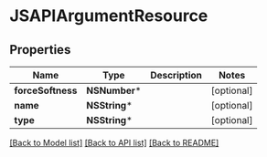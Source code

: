 # JSAPIArgumentResource

## Properties
Name | Type | Description | Notes
------------ | ------------- | ------------- | -------------
**forceSoftness** | **NSNumber*** |  | [optional] 
**name** | **NSString*** |  | [optional] 
**type** | **NSString*** |  | [optional] 

[[Back to Model list]](../README.md#documentation-for-models) [[Back to API list]](../README.md#documentation-for-api-endpoints) [[Back to README]](../README.md)


